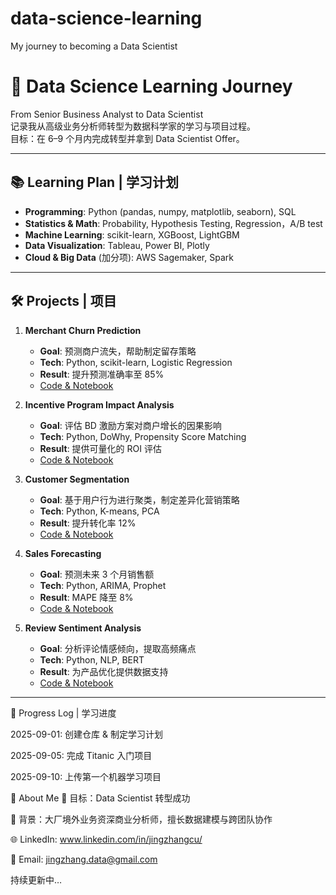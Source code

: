 # data-science-learning
My journey to becoming a Data Scientist

# 🚀 Data Science Learning Journey

From Senior Business Analyst to Data Scientist  
记录我从高级业务分析师转型为数据科学家的学习与项目过程。  
目标：在 6–9 个月内完成转型并拿到 Data Scientist Offer。

---

## 📚 Learning Plan | 学习计划
- **Programming**: Python (pandas, numpy, matplotlib, seaborn), SQL
- **Statistics & Math**: Probability, Hypothesis Testing, Regression，A/B test
- **Machine Learning**: scikit-learn, XGBoost, LightGBM
- **Data Visualization**: Tableau, Power BI, Plotly
- **Cloud & Big Data** (加分项): AWS Sagemaker, Spark

---

## 🛠 Projects | 项目
1. **Merchant Churn Prediction**  
   - **Goal**: 预测商户流失，帮助制定留存策略  
   - **Tech**: Python, scikit-learn, Logistic Regression  
   - **Result**: 提升预测准确率至 85%  
   - [Code & Notebook](./projects/merchant-churn-prediction)

2. **Incentive Program Impact Analysis**  
   - **Goal**: 评估 BD 激励方案对商户增长的因果影响  
   - **Tech**: Python, DoWhy, Propensity Score Matching  
   - **Result**: 提供可量化的 ROI 评估  
   - [Code & Notebook](./projects/incentive-impact-analysis)

3. **Customer Segmentation**  
   - **Goal**: 基于用户行为进行聚类，制定差异化营销策略  
   - **Tech**: Python, K-means, PCA  
   - **Result**: 提升转化率 12%  
   - [Code & Notebook](./projects/customer-segmentation)

4. **Sales Forecasting**  
   - **Goal**: 预测未来 3 个月销售额  
   - **Tech**: Python, ARIMA, Prophet  
   - **Result**: MAPE 降至 8%  
   - [Code & Notebook](./projects/sales-forecasting)

5. **Review Sentiment Analysis**  
   - **Goal**: 分析评论情感倾向，提取高频痛点  
   - **Tech**: Python, NLP, BERT  
   - **Result**: 为产品优化提供数据支持  
   - [Code & Notebook](./projects/sentiment-analysis)

---
📅 Progress Log | 学习进度

2025-09-01: 创建仓库 & 制定学习计划

2025-09-05: 完成 Titanic 入门项目

2025-09-10: 上传第一个机器学习项目

📌 About Me
🎯 目标：Data Scientist 转型成功

💼 背景：大厂境外业务资深商业分析师，擅长数据建模与跨团队协作

🌐 LinkedIn: www.linkedin.com/in/jingzhangcu/ 

📧 Email: jingzhang.data@gmail.com

持续更新中…
